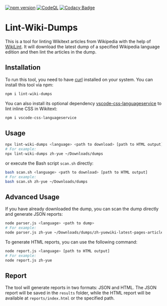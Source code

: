 [![npm version](https://badge.fury.io/js/lint-wiki-dumps.svg)](https://www.npmjs.com/package/lint-wiki-dumps)
[![CodeQL](https://github.com/bhsd-harry/lint-wiki-dumps/actions/workflows/codeql.yml/badge.svg)](https://github.com/bhsd-harry/lint-wiki-dumps/actions/workflows/codeql.yml)
[![Codacy Badge](https://app.codacy.com/project/badge/Grade/12aacc9d0f3e4629ae96114f7c40cf31)](https://app.codacy.com/gh/bhsd-harry/lint-wiki-dumps/dashboard)

# Lint-Wiki-Dumps

This is a tool for linting Wikitext articles from Wikipedia with the help of [WikiLint](https://www.npmjs.com/package/wikilint). It will download the latest dump of a specified Wikipedia language edition and then lint the articles in the dump.

## Installation

To run this tool, you need to have [curl](https://curl.se/) installed on your system. You can install this tool via npm:

```sh
npm i lint-wiki-dumps
```

You can also install its optional dependency [vscode-css-languageservice](https://www.npmjs.com/package/vscode-css-languageservice) to lint inline CSS in Wikitext:

```sh
npm i vscode-css-languageservice
```

## Usage

```sh
npx lint-wiki-dumps <language> <path to download> [path to HTML output]
# For example:
npx lint-wiki-dumps zh-yue ~/Downloads/dumps
```

or execute the Bash script `scan.sh` directly:

```sh
bash scan.sh <language> <path to download> [path to HTML output]
# For example:
bash scan.sh zh-yue ~/Downloads/dumps
```

## Advanced Usage

If you have already downloaded the dump, you can scan the dump directly and generate JSON reports:

```sh
node parser.js <language> <path to dump>
# For example:
node parser.js zh-yue ~/Downloads/dumps/zh-yuewiki-latest-pages-articles.xml.bz2
```

To generate HTML reports, you can use the following command:

```sh
node report.js <language> [path to HTML output]
# For example:
node report.js zh-yue
```

## Report

The tool will generate reports in two formats: JSON and HTML. The JSON report will be saved in the `results` folder, while the HTML report will be available at `reports/index.html` or the specified path.
